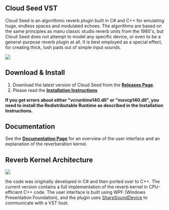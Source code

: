 ## Cloud Seed VST

Cloud Seed is an algorithmic reverb plugin built in C# and C++ for emulating huge, endless spaces and modulated echoes. The algorithms are based on the same principles as manu classic studio reverb units from the 1980's, but Cloud Seed does not attempt to model any specific device, or even to be a general-purpose reverb plugin at all. It is best employed as a special effect, for creating thick, lush pads out of simple input sounds. 

![](Documentation/Screenshot.png)

## Download & Install

1. Download the latest version of Cloud Seed from the [**Releases Page**](https://github.com/ValdemarOrn/CloudSeed/releases).
2. Please read the **[Installation Instructions](https://github.com/ValdemarOrn/CloudSeed/tree/master/Installation%20Instructions)**

**If you get errors about either "vcruntime140.dll" or 
"msvcp140.dll", you need to install the Redistributable Runtime as described in the Installation Instructions.**


## Documentation

See the [**Documentation Page**](https://github.com/ValdemarOrn/CloudSeed/tree/master/Documentation) for an overview of the user interface and an explanation of the reverberation kernel.

## Reverb Kernel Architecture

![](Documentation/CloudSeed.png)

the code was originally developed in C# and then ported over to C++. The current version contains a full implementation of the reverb kernel in CPU-efficient C++ code. The user interface is built using WPF (Windows Presentation Foundation), and the plugin uses [SharpSoundDevice](https://github.com/ValdemarOrn/SharpSoundDevice) to communicate with a VST host.